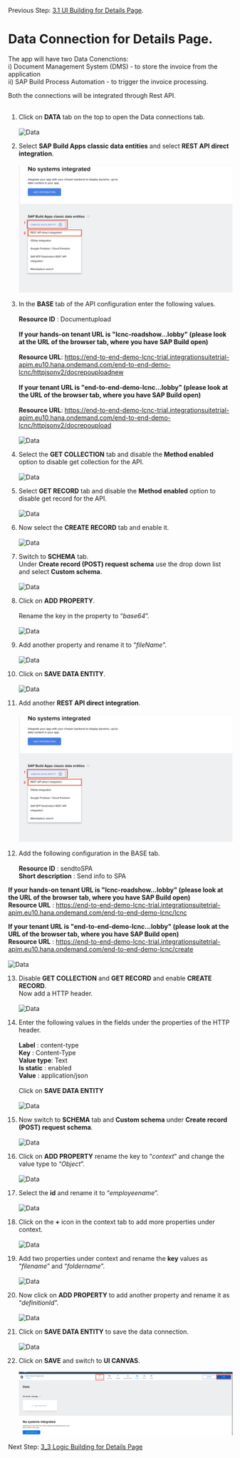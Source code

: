 Previous Step: <a href="https://github.com/SAP-samples/process-automation-enablement/tree/main/Workshops/LCNC_Roadshow/Build%20Apps/3%20Details%20Page/3_1%20UI%20Building%20for%20Details%20page/Readme.md"> 3.1 UI Building for Details Page</a>.

# Data Connection for Details Page.

The app will have two Data Conenctions: <br>
  i) Document Management System (DMS) - to store the invoice from the application<br>
 ii) SAP Build Process Automation - to trigger the invoice processing.<br>
 
 Both the connections will be integrated through Rest API.
 <br><br>


1. Click on <b>DATA</b> tab on the top to open the Data connections tab.<br><br>
![Data](Images/01.png)

2. Select <b>SAP Build Apps classic data entities</b> and select <b>REST API direct integration</b>.<br><br>
![Data](Images/02.png)

3. In the <b>BASE</b> tab of the API configuration enter the following values.<br><br>
<b>Resource ID</b> : Documentupload<br><br>
<b>If your hands-on tenant URL is "lcnc-roadshow...lobby" (please look at the URL of the browser tab, where you have SAP Build open)</b><br><br>
<b>Resource URL</b>: https://end-to-end-demo-lcnc-trial.integrationsuitetrial-apim.eu10.hana.ondemand.com/end-to-end-demo-lcnc/httpjsonv2/docrepouploadnew<br><br>
<b>If your tenant URL is "end-to-end-demo-lcnc...lobby" (please look at the URL of the browser tab, where you have SAP Build open) </b><br><br>
<b>Resource URL</b>: https://end-to-end-demo-lcnc-trial.integrationsuitetrial-apim.eu10.hana.ondemand.com/end-to-end-demo-lcnc/httpjsonv2/docrepoupload<br><br>
![Data](Images/03.png)

4. Select the <b>GET COLLECTION</b> tab and disable the <b>Method enabled</b> option to disable get collection for the API.<br><br>
![Data](Images/04.png)

5. Select <b>GET RECORD</b> tab and disable the <b>Method enabled</b> option to disable get record for the API.<br><br>
![Data](Images/05.png)

6. Now select the <b>CREATE RECORD</b> tab and enable it.<br><br>
![Data](Images/06.png)

7. Switch to <b>SCHEMA</b> tab.<br>
 Under <b>Create record (POST) request schema</b> use the drop down list and select <b>Custom schema</b>.<br><br>
 ![Data](Images/07.png)
 
8. Click on <b>ADD PROPERTY</b>.	<br>					
Rename the key in the property to “<i>base64</i>”.<br><br>
![Data](Images/08.png)

9. Add another property and rename it to “<i>fileName</i>”.<br><br>
  ![Data](Images/09.png)
  
10. Click on <b>SAVE DATA ENTITY</b>.<br><br>
![Data](Images/10.png)

11. Add another <b>REST API direct integration</b>.<br><br>
![Data](Images/11.png)

12. Add the following configuration in the BASE tab.<br><br>
<b>Resource ID</b> : sendtoSPA<br>
<b>Short description</b> : Send info to SPA<br>

<b>If your hands-on tenant URL is "lcnc-roadshow...lobby" (please look at the URL of the browser tab, where you have SAP Build open)</b><br>
<b>Resource URL</b> : https://end-to-end-demo-lcnc-trial.integrationsuitetrial-apim.eu10.hana.ondemand.com/end-to-end-demo-lcnc/lcnc<br>

<b>If your tenant URL is "end-to-end-demo-lcnc...lobby" (please look at the URL of the browser tab, where you have SAP Build open) </b><br>
<b>Resource URL</b> : https://end-to-end-demo-lcnc-trial.integrationsuitetrial-apim.eu10.hana.ondemand.com/end-to-end-demo-lcnc/create<br><br>
![Data](Images/12.png)

13. Disable <b>GET COLLECTION</b> and <b>GET RECORD</b> and enable <b>CREATE RECORD</b>.<br>
Now add a HTTP header. <br><br>
![Data](Images/13.png)

14. Enter the following values in the fields under the properties of the HTTP header.<br><br>
<b>Label</b> : content-type<br>
	<b>Key</b> : Content-Type<br>
  <b>Value type</b>: Text<br>
  <b>Is static</b> : enabled <br>
  <b>Value</b> : application/json<br><br>
  Click on <b>SAVE DATA ENTITY</b><br><br>
![Data](Images/14.png)

  15. Now switch to <b>SCHEMA</b> tab and <b>Custom schema</b> under <b>Create record (POST) request schema</b>.<br><br>
![Data](Images/15.png)
  
16. Click on <b>ADD PROPERTY</b> rename the key to “<i>context</i>” and change the value type to “<i>Object</i>”.<br><br>
![Data](Images/16.png)
  
17. Select the <b>id</b> and rename it to “<i>employeename</i>”.<br><br>
![Data](Images/17.png)
  
18. Click on the <b>+</b> icon in the context tab to add more properties under context. <br><br>
![Data](Images/18.png)

19. Add two properties under context and rename the <b>key</b> values as “<i>filename</i>” and “<i>foldername</i>”.<br><br>
![Data](Images/19.png)
  
20. Now click on <b>ADD PROPERTY</b> to add another property and rename it as “<i>definitionId</i>”.<br><br>
![Data](Images/20.png)
  
21. Click on <b>SAVE DATA ENTITY</b> to save the data connection.<br><br>
![Data](Images/21.png)
  
22. Click on <b>SAVE</b> and switch to <b>UI CANVAS</b>.<br><br>
![Data](Images/22.png)  
  
  Next Step: <a href="https://github.com/SAP-samples/process-automation-enablement/tree/main/Workshops/LCNC_Roadshow/Build%20Apps/3%20Details%20Page/3_3%20Logic%20Building%20for%20Scan%20button/Readme.md"> 3_3 Logic Building for Details Page</a>


